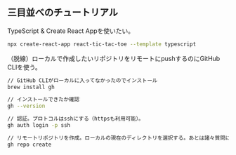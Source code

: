## 三目並べのチュートリアル
TypeScript & Create React Appを使いたい。
```zsh
npx create-react-app react-tic-tac-toe --template typescript
```
（脱線）ローカルで作成したいリポジトリをリモートにpushするのにGitHub CLIを使う。
```zsh
// GitHub CLIがローカルに入ってなかったのでインストール
brew install gh

// インストールできたか確認
gh --version

// 認証。プロトコルはsshにする（httpsも利用可能）。
gh auth login -p ssh

// リモートリポジトリを作成。ローカルの現在のディレクトリを選択する。あとは諸々質問に答えていく。
gh repo create
```
